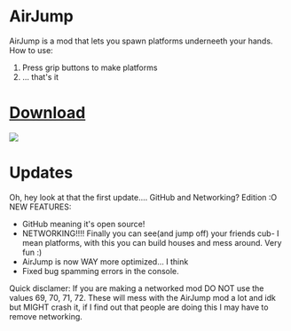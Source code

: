 # AirJump
AirJump is a mod that lets you spawn platforms underneeth your hands.
How to use:
1. Press grip buttons to make platforms
2. ... that's it

# [Download](https://www.youtube.com/watch?v=yPYZpwSpKmA)

![](AirJump/Gifs/networked_airjump_2.gif)

# Updates
Oh, hey look at that the first update....
GitHub and Networking? Edition :O
NEW FEATURES:
* GitHub meaning it's open source!
* NETWORKING!!!! Finally you can see(and jump off) your friends cub- I mean platforms, with this you can build houses and mess around. Very fun :)
* AirJump is now WAY more optimized... I think
* Fixed bug spamming errors in the console.






Quick disclamer: If you are making a networked mod DO NOT use the values 69, 70, 71, 72. These will mess with the AirJump mod a lot and idk but MIGHT crash it, if I find out that people are doing this I may have to remove networking.
